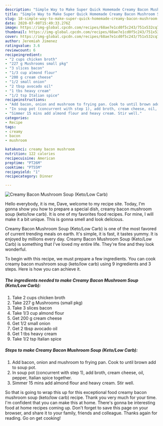 ```yaml
---
description: "Simple Way to Make Super Quick Homemade Creamy Bacon Mushroom Soup (Keto/Low Carb)"
title: "Simple Way to Make Super Quick Homemade Creamy Bacon Mushroom Soup (Keto/Low Carb)"
slug: 18-simple-way-to-make-super-quick-homemade-creamy-bacon-mushroom-soup-keto-low-carb
date: 2020-07-08T15:49:33.276Z
image: https://img-global.cpcdn.com/recipes/68ae7e1cd0f5c243/751x532cq70/creamy-bacon-mushroom-soup-ketolow-carb-recipe-main-photo.jpg
thumbnail: https://img-global.cpcdn.com/recipes/68ae7e1cd0f5c243/751x532cq70/creamy-bacon-mushroom-soup-ketolow-carb-recipe-main-photo.jpg
cover: https://img-global.cpcdn.com/recipes/68ae7e1cd0f5c243/751x532cq70/creamy-bacon-mushroom-soup-ketolow-carb-recipe-main-photo.jpg
author: Jeremiah Jimenez
ratingvalue: 3.6
reviewcount: 6
recipeingredient:
- "2 cups chicken broth"
- "227 g Mushrooms small pkg"
- "3 slices bacon"
- "1/3 cup almond flour"
- "200 g cream cheese"
- "1/2 small onion"
- "2 tbsp avocado oil"
- "1 tbs heavy cream"
- "1/2 tsp Italian spice"
recipeinstructions:
- "Add bacon, onion and mushroom to frying pan. Cook to until brown add to soup pot."
- "In soup pot (concurrent with step 1), add broth, cream cheese, oil, pepper, Italian spice together."
- "Simmer 15 mins add almond flour and heavy cream. Stir well."
categories:
- Recipe
tags:
- creamy
- bacon
- mushroom

katakunci: creamy bacon mushroom 
nutrition: 122 calories
recipecuisine: American
preptime: "PT26M"
cooktime: "PT55M"
recipeyield: "1"
recipecategory: Dinner

---
```



![Creamy Bacon Mushroom Soup (Keto/Low Carb)](https://img-global.cpcdn.com/recipes/68ae7e1cd0f5c243/751x532cq70/creamy-bacon-mushroom-soup-ketolow-carb-recipe-main-photo.jpg)

Hello everybody, it is me, Dave, welcome to my recipe site. Today, I'm gonna show you how to prepare a special dish, creamy bacon mushroom soup (keto/low carb). It is one of my favorites food recipes. For mine, I will make it a bit unique. This is gonna smell and look delicious.

Creamy Bacon Mushroom Soup (Keto/Low Carb) is one of the most favored of current trending meals on earth. It's simple, it is fast, it tastes yummy. It is enjoyed by millions every day. Creamy Bacon Mushroom Soup (Keto/Low Carb) is something that I've loved my entire life. They're fine and they look wonderful.




To begin with this recipe, we must prepare a few ingredients. You can cook creamy bacon mushroom soup (keto/low carb) using 9 ingredients and 3 steps. Here is how you can achieve it.

##### The ingredients needed to make Creamy Bacon Mushroom Soup (Keto/Low Carb):

1. Take 2 cups chicken broth
1. Take 227 g Mushrooms (small pkg)
1. Take 3 slices bacon
1. Take 1/3 cup almond flour
1. Get 200 g cream cheese
1. Get 1/2 small onion
1. Get 2 tbsp avocado oil
1. Get 1 tbs heavy cream
1. Take 1/2 tsp Italian spice




##### Steps to make Creamy Bacon Mushroom Soup (Keto/Low Carb):

1. Add bacon, onion and mushroom to frying pan. Cook to until brown add to soup pot.
1. In soup pot (concurrent with step 1), add broth, cream cheese, oil, pepper, Italian spice together.
1. Simmer 15 mins add almond flour and heavy cream. Stir well.




So that is going to wrap this up for this exceptional food creamy bacon mushroom soup (keto/low carb) recipe. Thank you very much for your time. I'm confident that you can make this at home. There's gonna be interesting food at home recipes coming up. Don't forget to save this page on your browser, and share it to your family, friends and colleague. Thanks again for reading. Go on get cooking!

